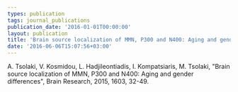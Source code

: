 ```yaml
---
types: publication
tags: journal_publications
publication_date: '2016-01-01T00:00:00'
layout: publication
title: 'Brain source localization of MMN, P300 and N400: Aging and gender differences'
date: '2016-06-06T15:07:56+03:00'
---
```

<p>A. Tsolaki, V. Kosmidou, L. Hadjileontiadis, I. Kompatsiaris, M. Tsolaki, "Brain source localization of MMN, P300 and N400: Aging and gender differences", Brain Research, 2015, 1603, 32-49.</p>
